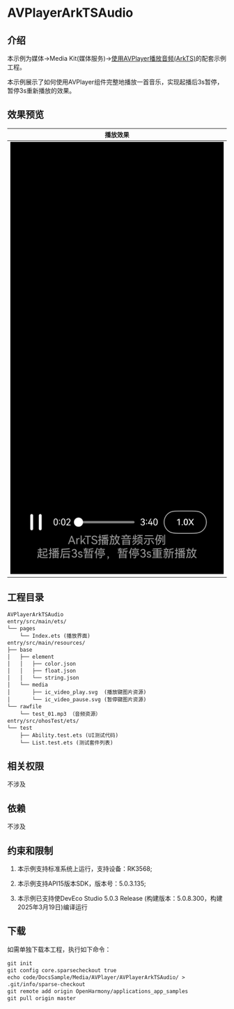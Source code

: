 # AVPlayerArkTSAudio

## 介绍

本示例为媒体->Media Kit(媒体服务)->[使用AVPlayer播放音频(ArkTS)](https://gitee.com/openharmony/docs/blob/master/zh-cn/application-dev/media/media/using-avplayer-for-playback.md)的配套示例工程。 

本示例展示了如何使用AVPlayer组件完整地播放一首音乐，实现起播后3s暂停，暂停3s重新播放的效果。

## 效果预览

| 播放效果                                      | 
| -------------------------------------------- | 
| ![AVPlayerArkTSAudio_1](./screenshots/AVPlayerArkTSAudio.jpeg) 


## 工程目录

```
AVPlayerArkTSAudio
entry/src/main/ets/
└── pages
    └── Index.ets (播放界面)
entry/src/main/resources/
├── base
│   ├── element
│   │   ├── color.json
│   │   ├── float.json
│   │   └── string.json
│   └── media
│       ├── ic_video_play.svg  (播放键图片资源)
│       └── ic_video_pause.svg (暂停键图片资源)
└── rawfile
    └── test_01.mp3 （音频资源）
entry/src/ohosTest/ets/
└── test
    ├── Ability.test.ets (UI测试代码)
    └── List.test.ets (测试套件列表)
```

## 相关权限

不涉及

## 依赖

不涉及

## 约束和限制

1. 本示例支持标准系统上运行，支持设备：RK3568;

2. 本示例支持API15版本SDK，版本号：5.0.3.135;
   
3. 本示例已支持使DevEco Studio 5.0.3 Release (构建版本：5.0.8.300，构建 2025年3月19日)编译运行

## 下载

如需单独下载本工程，执行如下命令：

```
git init
git config core.sparsecheckout true
echo code/DocsSample/Media/AVPlayer/AVPlayerArkTSAudio/ > .git/info/sparse-checkout
git remote add origin OpenHarmony/applications_app_samples
git pull origin master
```
